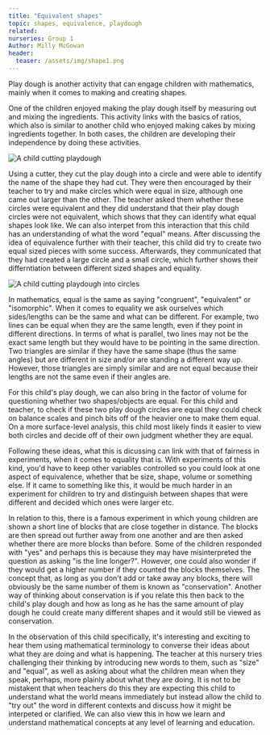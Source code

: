 ```yaml
---
title: "Equivalent shapes"
topic: shapes, equivalence, playdough
related:
nurseries: Group 1
Author: Milly McGowan
header:
  teaser: /assets/img/shape1.png
---
```

Play dough is another activity that can engage children with mathematics, mainly when it comes to making and creating shapes.

One of the children enjoyed making the play dough itself by measuring out and mixing the ingredients. This activity links with the basics of ratios, which also is similar to another child who enjoyed making cakes by mixing ingredients together. In both cases, the children are developing their independence by doing these activities.


![A child cutting playdough]({{site.baseurl}}/assets/img/shape1.png "Cutting playdough")

Using a cutter, they cut the play dough into a circle and were able to identify the name of the shape they had cut. They were then encouraged by their teacher to try and make circles which were equal in size, although one came out larger than the other. The teacher asked them whether these circles were equivalent and they did understand that their play dough circles were not equivalent, which shows that they can identify what equal shapes look like. We can also interpet from this interaction that this child has an understanding of what the word "equal" means. After discussing the idea of equivalence further with their teacher, this child did try to create two equal sized pieces with some success. Afterwards, they communicated that they had created a large circle and a small circle, which further shows their differntiation between different sized shapes and equality.

![A child cutting playdough into circles]({{site.baseurl}}/assets/img/shape2.png "Playdough circles")

In mathematics, equal is the same as saying "congruent", "equivalent" or "isomorphic". When it comes to equality we ask ourselves which sides/lengths can be the same and what can be different. For example, two lines can be equal when they are the same length, even if they point in different directions. In terms of what is parallel, two lines may not be the exact same length but they would have to be pointing in the same direction. Two triangles are similar if they have the same shape (thus the same angles) but are different in size and/or are standing a different way up. However, those triangles are simply similar and are not equal because their lengths are not the same even if their angles are.

For this child's play dough, we can also bring in the factor of volume for questioning whether two shapes/objects are equal. For this child and teacher, to check if these two play dough circles are equal they could check on balance scales and pinch bits off of the heavier one to make them equal. On a more surface-level analysis, this child most likely finds it easier to view both circles and decide off of their own judgment whether they are equal.

Following these ideas, what this is dicussing can link with that of fairness in experiments, when it comes to equality that is. With experiments of this kind, you'd have to keep other variables controlled so you could look at one aspect of equivalence, whether that be size, shape, volume or something else. If it came to something like this, it would be much harder in an experiment for children to try and distinguish between shapes that were different and decided which ones were larger etc.

In relation to this, there is a famous experiment in which young children are shown a short line of blocks that are close together in distance. The blocks are then spread out further away from one another and are then asked whether there are more blocks than before. Some of the children responded with "yes" and perhaps this is because they may have misinterpreted the question as asking "is the line longer?". However, one could also wonder if they would get a higher number if they counted the blocks themselves. The concept that, as long as you don't add or take away any blocks, there will obviously be the same number of them is known as "conservation". Another way of thinking about conservation is if you relate this then back to the child's play dough and how as long as he has the same amount of play dough he could create many different shapes and it would still be viewed as conservation.

In the observation of this child specifically, it's interesting and exciting to hear them using mathematical terminology to converse their ideas about what they are doing and what is happening. The teacher at this nursery tries challenging their thinking by introducing new words to them, such as "size" and "equal", as well as asking about what the children mean when they speak, perhaps, more plainly about what they are doing. It is not to be mistakent that when teachers do this they are expecting this child to understand what the world means immediately but instead allow the child to "try out" the word in different contexts and discuss how it might be interpeted or clarified. We can also view this in how we learn and understand mathematical concepts at any level of learning and education.



